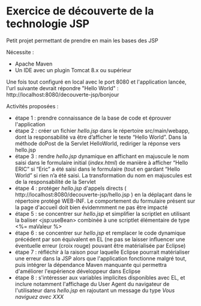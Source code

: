 # Exercice de découverte de la technologie JSP

Petit projet permettant de prendre en main les bases des JSP

Nécessite :

- Apache Maven
- Un IDE avec un plugin Tomcat 8.x ou supérieur

Une fois tout configuré en local avec le port 8080 et l'application lancée, l'url suivante devrait répondre "Hello World" : http://localhost:8080/decouverte-jsp/bonjour

Activités proposées :

- étape 1 : prendre connaissance de la base de code et éprouver l'application
- étape 2 : créer un fichier *hello.jsp* dans le répertoire src/main/webapp, dont la responsabilité va être d’afficher le texte “Hello World”. Dans la méthode doPost de la Servlet HelloWorld, rediriger la réponse vers hello.jsp
- étape 3 : rendre *hello.jsp* dynamique en affichant en majuscule le nom saisi dans le formulaire initial (*index.html*) de manière à afficher “Hello ERIC” si “Eric” a été saisi dans le formulaire (tout en gardant “Hello World” si rien n’a été saisi. La transformation du nom en majuscules est de la responsabilité de la Servlet
- étape 4 : protéger *hello.jsp* d'appels directs ( http://localhost:8080/decouverte-jsp/hello.jsp ) en la déplaçant dans le répertoire protégé WEB-INF. Le comportement du formulaire présent sur la page d'accueil doit bien évidemmment ne pas être impacté
- étape 5 : se concentrer sur *hello.jsp* et simplifier la scriptlet en utilisant la baliser &lt;jsp:useBean&gt; combinée à une scriptlet élémentaire de type &lt;%= maValeur %&gt;
- étape 6 : se concentrer sur *hello.jsp* et remplacer le code dynamique précédent par son équivalent en EL (ne pas se laisser influencer une éventuelle erreur (croix rouge) pouvant être matérialisée par Eclipse)
- étape 7 : réfléchir à la raison pour laquelle Eclipse pourrait matérialiser une erreur dans la JSP alors que l'application fonctionne malgré tout, puis intégrer la dépendance Maven manquante qui permettra d'améliorer l'expérience développeur dans Eclipse
- étape 8 : s'intéresser aux variables implicites disponibles avec EL, et inclure notamment l'affichage du User Agent du navigateur de l'utilisateur dans *hello.jsp* en rajoutant un message du type *Vous naviguez avec XXX*

